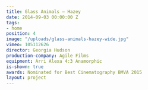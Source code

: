 ```yaml
---
title: Glass Animals — Hazey
date: 2014-09-03 00:00:00 Z
tags:
- home
position: 4
image: "/uploads/glass-animals-hazey-wide.jpg"
vimeo: 105112626
director: Georgia Hudson
production-company: Agile Films
equipment: Arri Alexa 4:3 Anamorphic
is-shown: true
awards: Nominated for Best Cinematography BMVA 2015
layout: project
---
```



